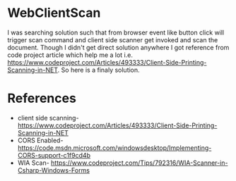# WebClientScan
I was searching solution such that from browser event like button click will trigger scan command and client side scanner get invoked and scan the document.
 Though I didn't get direct solution anywhere I got reference from code project article which help me a lot i.e. https://www.codeproject.com/Articles/493333/Client-Side-Printing-Scanning-in-NET.
So here is a finaly solution. 
 
 
 # References
  * client side scanning- https://www.codeproject.com/Articles/493333/Client-Side-Printing-Scanning-in-NET
  * CORS Enabled- https://code.msdn.microsoft.com/windowsdesktop/Implementing-CORS-support-c1f9cd4b
  * WIA Scan- https://www.codeproject.com/Tips/792316/WIA-Scanner-in-Csharp-Windows-Forms
 
